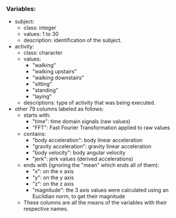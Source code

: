 ### Variables:
* subject:
  * class: integer
  * values: 1 to 30
  * description: identification of the subject.
* activity:
  * class: character
  * values:
    * "walking"
    * "walking upstairs"
    * "walking downstairs"
    * "sitting"
    * "standing"
    * "laying"
  * descriptions: type of activity that was being executed.
* other 79 columns labeled as follows:
  * starts with:
    * "time": time domain signals (raw values)
    * "FFT": Fast Fourier Transformation applied to raw values
  * contains:
    * "body acceleration": body linear acceleration
    * "gravity acceleration": gravity linear acceleration
    * "body velocity": body angular velocity
    * "jerk": jerk values (derived accelerations)
  * ends with (ignoring the "mean" which ends all of them):
    * "x": on the x axis
    * "y": on the y axis
    * "z": on the z axis
    * "magnitude": the 3 axis values were calculated using an Euclidian norm, to get their magnitude
  * These columns are all the means of the variables with their respective names.
